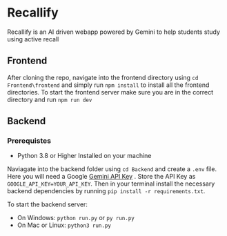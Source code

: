 # Recallify 
Recallify is an AI driven webapp powered by Gemini to help students study using active recall 

## Frontend
After cloning the repo, navigate into the frontend directory using ```cd Frontend\frontend``` and simply run ```npm install``` to install all the frontend directories. To start the frontend server make sure you are in the correct directory and run ```npm run dev```

## Backend
### Prerequistes
- Python 3.8 or Higher Installed on your machine


Naviagate into the backend folder using ```cd Backend``` and create a ```.env``` file. Here you will need a Google [Gemini API Key]((https://aistudio.google.com/prompts/new_chat)) . Store the API Key as ```GOOGLE_API_KEY=YOUR_API_KEY```. Then in your terminal install the necessary backend dependencies by running ```pip install -r requirements.txt```.  

To start the backend server:

- On Windows: ```python run.py``` or ```py run.py```
- On Mac or Linux: ```python3 run.py``` 

